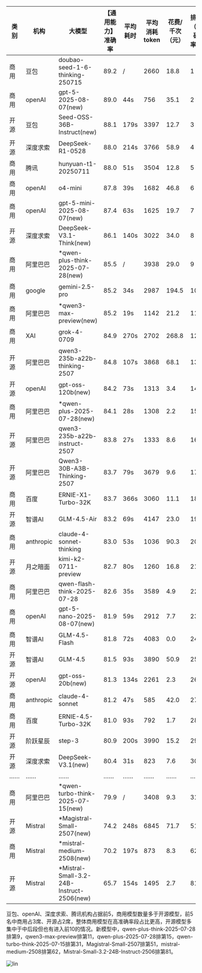 
|类别|机构|大模型|【通用能力】准确率|平均耗时|平均消耗token|花费/千次（元）|排名（准确率）|
|---|---|-----|-------------------|-------|-----------|-----------|-----------|
|商用|豆包|doubao-seed-1-6-thinking-250715|89.2|/|2660|18.8|1|
|商用|openAI|gpt-5-2025-08-07(new)|89.0|44s|756|35.1|2|
|开源|豆包|Seed-OSS-36B-Instruct(new)|88.1|179s|3397|12.7|3|
|开源|深度求索|DeepSeek-R1-0528|88.0|214s|3766|58.9|4|
|商用|腾讯|hunyuan-t1-20250711|88.0|51s|3504|12.8|5|
|商用|openAI|o4-mini|87.8|39s|1682|46.8|6|
|商用|openAI|gpt-5-mini-2025-08-07(new)|87.4|63s|1625|19.7|7|
|开源|深度求索|DeepSeek-V3.1-Think(new)|86.1|140s|3022|34.0|8|
|商用|阿里巴巴|*qwen-plus-think-2025-07-28(new)|85.5|/|3938|29.0|9|
|商用|google|gemini-2.5-pro|85.2|34s|2987|194.5|10|
|商用|阿里巴巴|*qwen3-max-preview(new)|85.2|19s|1142|21.2|11|
|商用|XAI|grok-4-0709|84.9|270s|2702|268.8|12|
|开源|阿里巴巴|qwen3-235b-a22b-thinking-2507|84.8|107s|3868|68.1|13|
|开源|openAI|gpt-oss-120b(new)|84.2|73s|1313|3.4|14|
|商用|阿里巴巴|*qwen-plus-2025-07-28(new)|84.1|28s|1308|2.2|15|
|开源|阿里巴巴|qwen3-235b-a22b-instruct-2507|83.8|27s|1333|8.6|16|
|开源|阿里巴巴|Qwen3-30B-A3B-Thinking-2507|83.7|79s|3679|9.6|17|
|商用|百度|ERNIE-X1-Turbo-32K|83.7|366s|3060|11.1|18|
|开源|智谱AI|GLM-4.5-Air|83.2|69s|4147|23.0|19|
|商用|anthropic|claude-4-sonnet-thinking|83.0|53s|1036|90.3|20|
|开源|月之暗面|kimi-k2-0711-preview|82.7|80s|1260|16.8|21|
|商用|阿里巴巴|qwen-flash-think-2025-07-28|82.6|35s|3589|4.9|22|
|商用|openAI|gpt-5-nano-2025-08-07(new)|81.9|59s|2912|7.7|23|
|商用|智谱AI|GLM-4.5-Flash|81.8|72s|4083|0.0|24|
|开源|智谱AI|GLM-4.5|81.5|93s|3890|50.9|25|
|开源|openAI|gpt-oss-20b(new)|81.3|134s|2261|2.3|26|
|商用|anthropic|claude-4-sonnet|81.2|47s|585|42.0|27|
|商用|百度|ERNIE-4.5-Turbo-32K|81.0|93s|792|1.7|28|
|开源|阶跃星辰|step-3|80.9|200s|3990|15.2|29|
|开源|深度求索|DeepSeek-V3.1(new)|80.4|31s|823|7.6|30|
|……|……|……|……|……|……|……|……|
|商用|阿里巴巴|*qwen-turbo-think-2025-07-15(new)|79.9|/|3408|9.3|31|
|开源|Mistral|*Magistral-Small-2507(new)|74.2|248s|6845|71.7|51|
|商用|Mistral|*mistral-medium-2508(new)|70.2|197s|873|8.3|62|
|开源|Mistral|*Mistral-Small-3.2-24B-Instruct-2506(new)|65.7|154s|1495|2.7|81|<br><br>


豆包、openAI、深度求索、腾讯机构占据前5，商用模型数量多于开源模型，前5名中商用占3席、开源占2席，整体商用模型在高准确率段占比更高，开源模型多集中于中后段但也有进入前10的情况。新模型中，qwen-plus-think-2025-07-28排第9，qwen3-max-preview排第11，qwen-plus-2025-07-28排第15，qwen-turbo-think-2025-07-15排第31，Magistral-Small-2507排第51，mistral-medium-2508排第62，Mistral-Small-3.2-24B-Instruct-2506排第81。

![lin](../pic/通用能力.png)